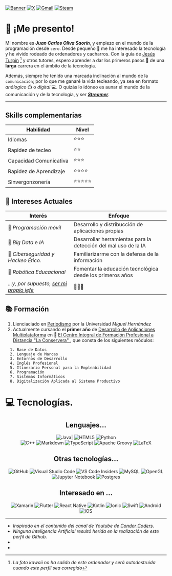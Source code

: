  
[![Banner](https://i.ibb.co/h8C8ZgJ/github-header-image-7.png)](https://i.ibb.co/7Q8FMQK/1000-F-89290814-TSIev-LOXj-AUt-XGp-O0-EOh-Tp1c-H9g-QWlhq.jpg)
[![X](https://img.shields.io/badge/X-%23000000.svg?style=for-the-badge&logo=X&logoColor=white)](https://x.com/ProyectoCate_)
[![Gmail](https://img.shields.io/badge/Gmail-D14836?style=for-the-badge&logo=gmail&logoColor=white)](mailto:dr.catedrastico@gmail.com)
[![Steam](https://img.shields.io/badge/steam-%23000000.svg?style=for-the-badge&logo=steam&logoColor=white)](https://steamcommunity.com/id/Catedrastico/)



 # 💬 ¡Me presento!



Mi nombre es ***Juan Carlos Oliva Saorín***, y empiezo en el mundo de la programación desde ``cero``. Desde pequeño :boy: me ha interesado la tecnología y he vivido rodeado de ordenadores y cacharros. Con la guía de [Jesús Turpin](https://ibb.co/jDy1J7F "Mastodonte de la comunicación") [^1] y otros tutores, espero aprender a dar los primeros pasos :paw_prints: de una **larga** carrera en el ámbito de la tecnología.

Además, siempre he tenido una marcada inclinación al mundo de la ``comunicación``; por lo que me ganaré la vida tecleando, ya sea en formato *análogico* :tv: o *digital* :computer:. O quizás lo idóneo es aunar el mundo de la comunicación y de la tecnología, y ser [***Streamer***](https://es.wikipedia.org/wiki/Andorra).

---

## Skills complementarias    

| Habilidad | Nivel | 
|-----------|-------| 
|  Idiomas  | :star::star::star:  |
|Rapidez de tecleo| :star::star:  |
| Capacidad Comunicativa |  :star::star::star: |
|Rapidez de Aprendizaje| :star::star::star::star: |
|Sinvergonzonería | :star::star::star::star::star: |




## :brain: Intereses Actuales

| Interés | Enfoque |
|---------|---------|
|:iphone: *Programación móvil*| Desarrollo y distribucción de aplicaciones propias|                     
|🤖 *Big Data* e *IA*| Desarrollar herramientas para la detección del mal uso de la IA |
|:rotating_light: *Ciberseguridad y Hackeo Ético*.| Familiarizarme con la defensa de la información |
|🦾 *Robótica Educacional* | Fomentar la educación tecnológica desde los primeros años |
|*...y, por supuesto, [ser mi propio jefe](https://media.vandalsports.com/i/1706x960/2-2021/202122516029_1.jpg.webp)* | :shark::shark::shark:|

## :books: Formación

1. Lienciaciado en [Periodismo](https://www.umh.es/contenido/Universidad/:tit_g_140_R1_CAnt/datos_es.html?marcaTxtBusc=periodismo) por la Universidad *Miguel Hernández*
2. Actualmente cursando el **primer año** de [Desarrollo de Aplicaciones Multiplataforma](https://todofp.es/que-estudiar/familias-profesionales/informatica-comunicaciones/des-aplicaciones-multiplataforma.html "DAW") en 📍 [El Centro Integral de Formación Profesional a Distancia "La Conservera" ](https://www.ieslosalbares.es/laconservera/), que consta de los siguientes módulos:  

  ```
    1. Base de Datos 
    2. Lenguaje de Marcas
    3. Entornos de Desarrollo   
    4. Inglés Profesional
    5. Itinerario Personal para la Empleabilidad
    6. Programación 
    7. Sistemas Informáticos
    8. Digitalización Aplicada al Sistema Productivo
```

# 💻 Tecnologías.
<Center>

## Lenguajes...
  
![Java](https://img.shields.io/badge/java-%23ED8B00.svg?style=for-the-badge&logo=openjdk&logoColor=white)|
![HTML5](https://img.shields.io/badge/html5-%23E34F26.svg?style=for-the-badge&logo=html5&logoColor=white)
![Python](https://img.shields.io/badge/python-3670A0?style=for-the-badge&logo=python&logoColor=ffdd54) 	
![C++](https://img.shields.io/badge/c++-%2300599C.svg?style=for-the-badge&logo=c%2B%2B&logoColor=white) 
![Markdown](https://img.shields.io/badge/markdown-%23000000.svg?style=for-the-badge&logo=markdown&logoColor=white) 
![TypeScript](https://img.shields.io/badge/typescript-%23007ACC.svg?style=for-the-badge&logo=typescript&logoColor=white)
![Apache Groovy](https://img.shields.io/badge/Apache%20Groovy-4298B8.svg?style=for-the-badge&logo=Apache+Groovy&logoColor=white)
![LaTeX](https://img.shields.io/badge/latex-%23008080.svg?style=for-the-badge&logo=latex&logoColor=white)


## Otras tecnologías...
![GitHub](https://img.shields.io/badge/github-%23121011.svg?style=for-the-badge&logo=github&logoColor=white)
![Visual Studio Code](https://img.shields.io/badge/Visual%20Studio%20Code-0078d7.svg?style=for-the-badge&)
![VS Code Insiders](https://img.shields.io/badge/VS%20Code%20Insiders-35b393.svg?style=for-the-badge&logo=visual-studio-code&logoColor=white)
![MySQL](https://img.shields.io/badge/mysql-4479A1.svg?style=for-the-badge&logo=mysql&logoColor=white)
![OpenGL](https://img.shields.io/badge/OpenGL-%23FFFFFF.svg?style=for-the-badge&logo=opengl)
![Jupyter Notebook](https://img.shields.io/badge/jupyter-%23FA0F00.svg?style=for-the-badge&logo=jupyter&logoColor=white)
![Postgres](https://img.shields.io/badge/postgres-%23316192.svg?style=for-the-badge&logo=postgresql&logoColor=white)

## Interesado en ...
![Xamarin](https://img.shields.io/badge/Xamarin-3199DC?style=for-the-badge&logo=xamarin&logoColor=white)
![Flutter](https://img.shields.io/badge/Flutter-%2302569B.svg?style=for-the-badge&logo=Flutter&logoColor=white)
![React Native](https://img.shields.io/badge/react_native-%2320232a.svg?style=for-the-badge&logo=react&logoColor=%2361DAFB)
![Kotlin](https://img.shields.io/badge/kotlin-%237F52FF.svg?style=for-the-badge&logo=kotlin&logoColor=white)
![Ionic](https://img.shields.io/badge/Ionic-%233880FF.svg?style=for-the-badge&logo=Ionic&logoColor=white)
![Swift](https://img.shields.io/badge/swift-F54A2A?style=for-the-badge&logo=swift&logoColor=white)
![Android](https://img.shields.io/badge/Android-3DDC84?style=for-the-badge&logo=android&logoColor=white)
![iOS](https://img.shields.io/badge/iOS-000000?style=for-the-badge&logo=ios&logoColor=white)

</center>

---

* *Inspirado en el contenido del canal de *Youtube* de [Condor Coders](https://www.youtube.com/@condorcoders)*.
* *Ninguna Inteligencia Artificial resultó herida en la realización de este perfil de Github.*
*
* [^1]: *La foto kawaii no ha salido de este ordenador y será autodestruida cuando este perfil sea corregido*

